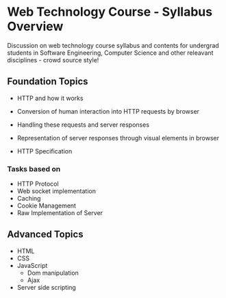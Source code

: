 Web Technology Course - Syllabus Overview
=========================================

Discussion on web technology course syllabus and contents for undergrad students in Software Engineering, Computer Science and other releavant disciplines - crowd source style!

Foundation Topics
-----------------

-	HTTP and how it works

-	Conversion of human interaction into HTTP requests by browser

-	Handling these requests and server responses

-	Representation of server responses through visual elements in browser

-	HTTP Specification

### Tasks based on

-	HTTP Protocol
-	Web socket implementation
-	Caching
-	Cookie Management
-	Raw Implementation of Server

Advanced Topics
---------------

-	HTML
-	CSS
-	JavaScript
	-	Dom manipulation
	-	Ajax
-	Server side scripting
